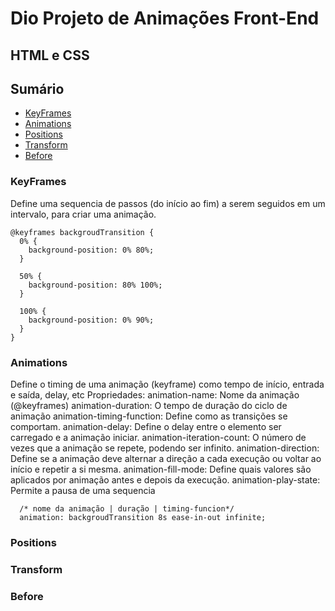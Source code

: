 # Dio Projeto de Animações Front-End
## HTML e CSS

## Sumário 
* [KeyFrames](#keyframes)
* [Animations](#animations)
* [Positions](#positions)
* [Transform](#transform)
* [Before](#before) 


### KeyFrames
Define uma sequencia de passos (do início ao fim) a serem seguidos em um intervalo, para criar uma animação. 
```
@keyframes backgroudTransition {
  0% {
    background-position: 0% 80%;
  }

  50% {
    background-position: 80% 100%;
  }

  100% {
    background-position: 0% 90%;
  }
}
```

### Animations
Define o timing de uma animação (keyframe) como tempo de início, entrada e saída, delay, etc
Propriedades:
animation-name: Nome da animação (@keyframes)
animation-duration: O tempo de duração do ciclo de animação
animation-timing-function: Define como as transições se comportam.
animation-delay: Define o delay entre o elemento ser carregado e a animação iniciar.
animation-iteration-count: O número de vezes que a animação se repete, podendo ser infinito.
animation-direction: Define se a animação deve alternar a direção a cada execução ou voltar ao início e repetir a si mesma.
animation-fill-mode: Define quais valores são aplicados por animação antes e depois da execução.
animation-play-state: Permite a pausa de uma sequencia

```
  /* nome da animação | duração | timing-funcion*/
  animation: backgroudTransition 8s ease-in-out infinite;

```


### Positions
### Transform
### Before
